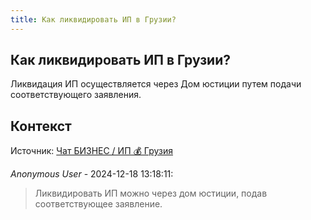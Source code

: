 ```yaml
---
title: Как ликвидировать ИП в Грузии?
---
```


## Как ликвидировать ИП в Грузии?

Ликвидация ИП осуществляется через Дом юстиции путем подачи соответствующего заявления.

## Контекст

Источник: [Чат БИЗНЕС / ИП 💰 Грузия](https://t.me/ip_ge)

_Anonymous User_ - 2024-12-18 13:18:11:

> Ликвидировать ИП можно через дом юстиции, подав соответствующее заявление.
